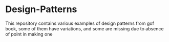 # Design-Patterns
This repository contains various examples of design patterns from gof book, some of them have variations, and some are missing due to absence of point in making one
